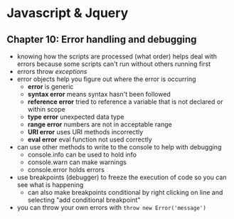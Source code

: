 # Javascript & Jquery
## Chapter 10: Error handling and debugging

* knowing how the scripts are processed (what order) helps deal with errors because some scripts can't run without others running first
* errors throw *exceptions* 
* error objects help you figure out where the error is occurring 
    * **error** is generic
    * __syntax error__ means syntax hasn't been followed
    * **reference error** tried to reference a variable that is not declared or within scope
    * **type error** unexpected data type
    * **range error** numbers are not in acceptable range
    * **URI error** uses URI methods incorrectly
    * **eval error** eval function not used correctly
* can use other methods to write to the console to help with debugging
    * console.info can be used to hold info
    * console.warn can make warnings
    * console.error holds errors
* use breakpoints (debugger) to freeze the execution of code so you can see what is happening
    * can also make breakpoints conditional by right clicking on line and selecting "add conditional breakpoint"
* you can throw your own errors with ```throw new Error('message')```